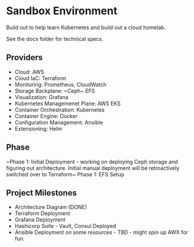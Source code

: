 # Sandbox Environment

Build out to help learn Kubernetes and build out a cloud homelab.

See the docs folder for technical specs.

## Providers
* Cloud: AWS 
* Cloud IaC: Terraform
* Monitoring: Prometheus, CloudWatch
* Storage Backplane: ~Ceph~ EFS
* Visualization: Grafana
* Kubernetes Managemenet Plane: AWS EKS
* Container Orchestration: Kubernetes
* Container Engine: Docker
* Configuration Management: Ansible
* Extensioning: Helm


## Phase
~Phase 1: Initial Deployment - working on deploying Ceph storage and figuring out architecture. Initial manual deployment will be retroactively switched over to Terraform~
Phase 1: EFS Setup

## Project Milestones
* Architecture Diagram (DONE)
* Terraform Deployment
* Grafana Deployment
* Hashicorp Suite - Vault, Consul Deployed
* Ansible Deployment on some resources - TBD - might spin up AWX for fun.

